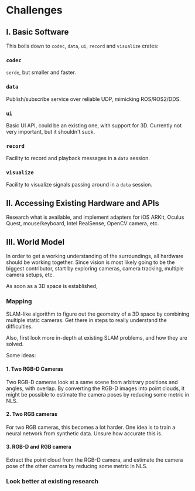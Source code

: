 # Challenges

## I. Basic Software

This boils down to `codec`, `data`, `ui`, `record` and `visualize` crates:

### `codec`

`serde`, but smaller and faster.

### `data`

Publish/subscribe service over reliable UDP, mimicking ROS/ROS2/DDS.

### `ui`

Basic UI API, could be an existing one, with support for 3D. Currently not very important, but it shouldn't suck.

### `record`

Facility to record and playback messages in a `data` session.

### `visualize`

Facility to visualize signals passing around in a `data` session.

## II. Accessing Existing Hardware and APIs

Research what is available, and implement adapters for iOS ARKit, Oculus Quest, mouse/keyboard, Intel RealSense, OpenCV camera, etc.

## III. World Model

In order to get a working understanding of the surroundings, all hardware should be working together. Since vision is most likely going to be the biggest contributor, start by exploring cameras, camera tracking, multiple camera setups, etc.

As soon as a 3D space is established, 

### Mapping

SLAM-like algorithm to figure out the geometry of a 3D space by combining multiple static cameras. Get there in steps to really understand the difficulties.

Also, first look more in-depth at existing SLAM problems, and how they are solved.

Some ideas:

#### 1. Two RGB-D Cameras

Two RGB-D cameras look at a same scene from arbitrary positions and angles, with overlap. By converting the RGB-D images into point clouds, it might be possible to estimate the camera poses by reducing some metric in NLS.

#### 2. Two RGB cameras

For two RGB cameras, this becomes a lot harder. One idea is to train a neural network from synthetic data. Unsure how accurate this is.

#### 3. RGB-D and RGB camera

Extract the point cloud from the RGB-D camera, and estimate the camera pose of the other camera by reducing some metric in NLS.

### Look better at existing research